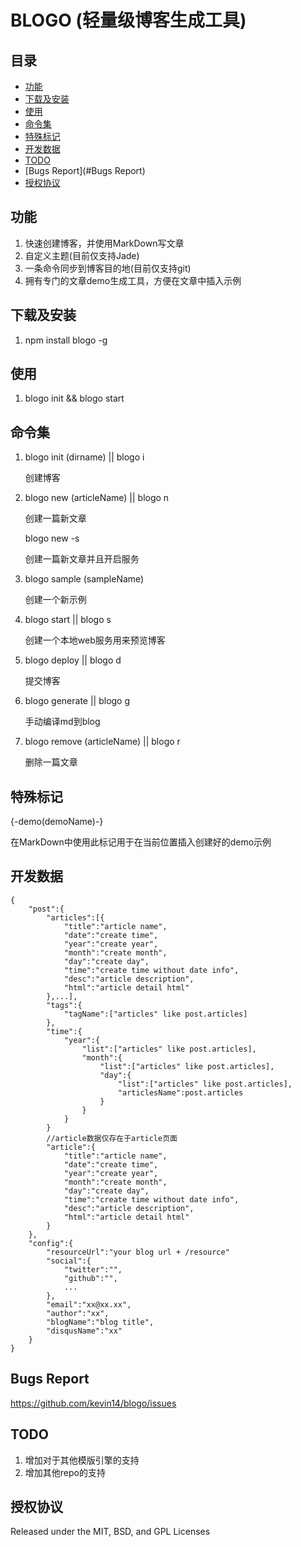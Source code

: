 # BLOGO (轻量级博客生成工具)

## 目录

*	[功能](#功能)
*	[下载及安装](#下载及安装)
*	[使用](#使用)
*	[命令集](#命令集)
*	[特殊标记](#特殊标记)
*	[开发数据](#开发数据)
*	[TODO](#TODO)
*	[Bugs Report](#Bugs Report)
*	[授权协议](#授权协议)

## 功能
1.  快速创建博客，并使用MarkDown写文章
2.  自定义主题(目前仅支持Jade)
3.  一条命令同步到博客目的地(目前仅支持git)
4.  拥有专门的文章demo生成工具，方便在文章中插入示例

## 下载及安装
1.  npm install blogo -g

## 使用
1.  blogo init && blogo start

## 命令集
1. blogo init (dirname) || blogo i
   
   创建博客
2. blogo new (articleName) || blogo n
   
   创建一篇新文章

   blogo new -s
   
   创建一篇新文章并且开启服务
3. blogo sample (sampleName)
   
   创建一个新示例
4. blogo start || blogo s
   
   创建一个本地web服务用来预览博客
5. blogo deploy || blogo d
   
   提交博客
6. blogo generate || blogo g
   
   手动编译md到blog
7. blogo remove (articleName) || blogo r
   
   删除一篇文章

## 特殊标记
{-demo(demoName)-}

在MarkDown中使用此标记用于在当前位置插入创建好的demo示例

## 开发数据
```
{
	"post":{
		"articles":[{
			"title":"article name",
			"date":"create time",
			"year":"create year",
			"month":"create month",
			"day":"create day",
			"time":"create time without date info",
			"desc":"article description",
			"html":"article detail html"
		},...],
		"tags":{
			"tagName":["articles" like post.articles]
		},
		"time":{
			"year":{
				"list":["articles" like post.articles],
				"month":{
					"list":["articles" like post.articles],
					"day":{
						"list":["articles" like post.articles],
						"articlesName":post.articles
					}
				}
			}
		}
		//article数据仅存在于article页面
		"article":{
			"title":"article name",
			"date":"create time",
			"year":"create year",
			"month":"create month",
			"day":"create day",
			"time":"create time without date info",
			"desc":"article description",
			"html":"article detail html"
		}
	},
	"config":{
		"resourceUrl":"your blog url + /resource"
		"social":{
			"twitter":"",
			"github":"",
			...
		},
		"email":"xx@xx.xx",
		"author":"xx",
		"blogName":"blog title",
		"disqusName":"xx"
	}
}
```

## Bugs Report
https://github.com/kevin14/blogo/issues

## TODO
1. 增加对于其他模版引擎的支持
2. 增加其他repo的支持

## 授权协议
Released under the MIT, BSD, and GPL Licenses